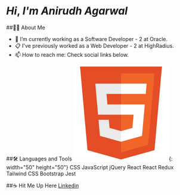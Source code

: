 # *Hi*, *I'm Anirudh Agarwal*
##👩‍💻 About Me
  - 💼 I’m currently working as a Software Developer - 2 at Oracle.
  - 📋 I've previously worked as a Web Developer - 2 at HighRadius.
  - 📫 How to reach me: Check social links below.

##🛠️ Languages and Tools
![React](https://github.com/devicons/devicon/raw/master/icons/html5/html5-original.svg){: width="50" height="50"}  CSS  JavaScript  jQuery  React  React  Redux   Tailwind CSS   Bootstrap   Jest

##☕ Hit Me Up Here
[Linkedin](https://www.linkedin.com/in/anirudhagarwal1997/)

